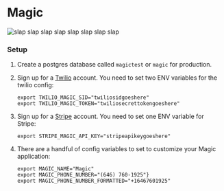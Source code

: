 # Magic

![slap slap slap slap slap slap slap slap](http://38.media.tumblr.com/773b3de3653e0e83ace58cc487d70928/tumblr_nkc5k2NCu81rlw6b1o1_400.gif)

### Setup

1. Create a postgres database called `magictest` or `magic` for production. 
2. Sign up for a [Twilio](http://twilio.com) account. You need to set two ENV variables for the twilio config:

    ```
    export TWILIO_MAGIC_SID="twiliosidgoeshere"
    export TWILIO_MAGIC_TOKEN="twiliosecrettokengoeshere"
    ```
3. Sign up for a [Stripe](https://stripe.com) account. You need to set one ENV variable for Stripe:

    ```
    export STRIPE_MAGIC_API_KEY="stripeapikeygoeshere"
    ```
4. There are a handful of config variables to set to customize your Magic application:

    ```
    export MAGIC_NAME="Magic"
    export MAGIC_PHONE_NUMBER="(646) 760-1925"}
    export MAGIC_PHONE_NUMBER_FORMATTED="+16467601925"
    ```